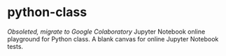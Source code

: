 # python-class

*Obsoleted, migrate to Google Colaboratory*
Jupyter Notebook online playground for Python class.
A blank canvas for online Jupyter Notebook tests.
